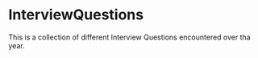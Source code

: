 InterviewQuestions
==================
This is a collection of different Interview Questions encountered over tha year. 
